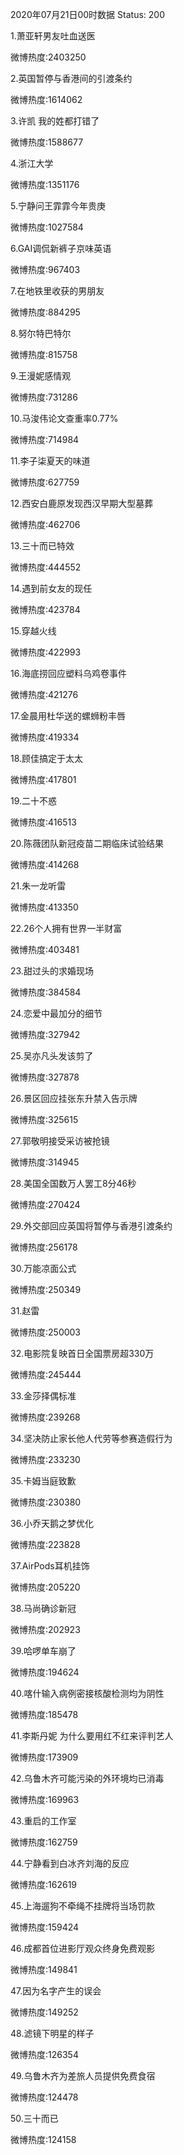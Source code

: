 2020年07月21日00时数据
Status: 200

1.萧亚轩男友吐血送医

微博热度:2403250

2.英国暂停与香港间的引渡条约

微博热度:1614062

3.许凯 我的姓都打错了

微博热度:1588677

4.浙江大学

微博热度:1351176

5.宁静问王霏霏今年贵庚

微博热度:1027584

6.GAI调侃新裤子京味英语

微博热度:967403

7.在地铁里收获的男朋友

微博热度:884295

8.努尔特巴特尔

微博热度:815758

9.王漫妮感情观

微博热度:731286

10.马浚伟论文查重率0.77%

微博热度:714984

11.李子柒夏天的味道

微博热度:627759

12.西安白鹿原发现西汉早期大型墓葬

微博热度:462706

13.三十而已特效

微博热度:444552

14.遇到前女友的现任

微博热度:423784

15.穿越火线

微博热度:422993

16.海底捞回应塑料乌鸡卷事件

微博热度:421276

17.金晨用杜华送的螺蛳粉丰唇

微博热度:419334

18.顾佳搞定于太太

微博热度:417801

19.二十不惑

微博热度:416513

20.陈薇团队新冠疫苗二期临床试验结果

微博热度:414268

21.朱一龙听雷

微博热度:413350

22.26个人拥有世界一半财富

微博热度:403481

23.甜过头的求婚现场

微博热度:384584

24.恋爱中最加分的细节

微博热度:327942

25.吴亦凡头发该剪了

微博热度:327878

26.景区回应挂张东升禁入告示牌

微博热度:325615

27.郭敬明接受采访被抢镜

微博热度:314945

28.美国全国数万人罢工8分46秒

微博热度:270424

29.外交部回应英国将暂停与香港引渡条约

微博热度:256178

30.万能凉面公式

微博热度:250349

31.赵雷

微博热度:250003

32.电影院复映首日全国票房超330万

微博热度:245444

33.金莎择偶标准

微博热度:239268

34.坚决防止家长他人代劳等参赛造假行为

微博热度:233230

35.卡姆当庭致歉

微博热度:230380

36.小乔天鹅之梦优化

微博热度:223828

37.AirPods耳机挂饰

微博热度:205220

38.马尚确诊新冠

微博热度:202923

39.哈啰单车崩了

微博热度:194624

40.喀什输入病例密接核酸检测均为阴性

微博热度:185478

41.李斯丹妮 为什么要用红不红来评判艺人

微博热度:173909

42.乌鲁木齐可能污染的外环境均已消毒

微博热度:169963

43.重启的工作室

微博热度:162759

44.宁静看到白冰齐刘海的反应

微博热度:162619

45.上海遛狗不牵绳不挂牌将当场罚款

微博热度:159424

46.成都首位进影厅观众终身免费观影

微博热度:149841

47.因为名字产生的误会

微博热度:149252

48.滤镜下明星的样子

微博热度:126354

49.乌鲁木齐为差旅人员提供免费食宿

微博热度:124478

50.三十而已

微博热度:124158

